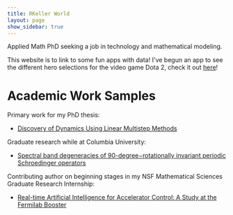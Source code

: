 ```yaml
---
title: RKeller World
layout: page
show_sidebar: true
---
```



Applied Math PhD seeking a job in technology and mathematical modeling. 

This website is to link to some fun apps with data!
I've begun an app to see the different hero selections for the video game Dota 2, check it out [here](https://dota2dash.herokuapp.com)!


# Academic Work Samples
Primary work for my PhD thesis:
- [Discovery of Dynamics Using Linear Multistep Methods](https://arxiv.org/abs/1912.12728)

Graduate research while at Columbia University:
- [Spectral band degeneracies of 90-degree−rotationally invariant periodic Schroedinger operators](https://arxiv.org/abs/1802.06812)

Contributing author on beginning stages in my NSF Mathematical Sciences Graduate Research Internship:   
- [Real-time Artificial Intelligence for Accelerator Control: A Study at the Fermilab Booster](https://arxiv.org/abs/2011.07371)